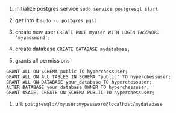 1. initialize postgres service
   `sudo service postgresql start`

2. get into it
   `sudo -u postgres pqsl`

3. create new user
   `CREATE ROLE myuser WITH LOGIN PASSWORD 'mypassword';`

4. create database
   `CREATE DATABASE mydatabase;`

5. grants all permissions

```
GRANT ALL ON SCHEMA public TO hyperchessuser;
GRANT ALL ON ALL TABLES IN SCHEMA "public" TO hyperchessuser;
GRANT ALL ON DATABASE your_database TO hyperchessuser;
ALTER DATABASE your_database OWNER TO hyperchessuser;
GRANT USAGE, CREATE ON SCHEMA PUBLIC TO hyperchessuser;
```

1. url:
   `postgresql://myuser:mypassword@localhost/mydatabase`
